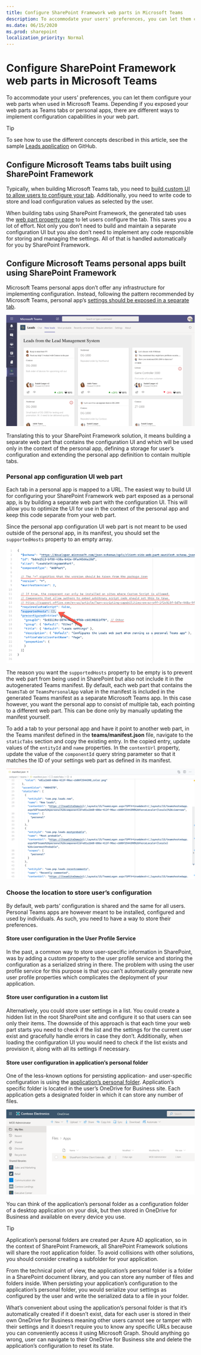 ```yaml
---
title: Configure SharePoint Framework web parts in Microsoft Teams
description: To accommodate your users' preferences, you can let them configure your web parts when used in Microsoft Teams.
ms.date: 06/15/2020
ms.prod: sharepoint
localization_priority: Normal
---
```


# Configure SharePoint Framework web parts in Microsoft Teams

To accommodate your users' preferences, you can let them configure your web parts when used in Microsoft Teams. Depending if you exposed your web parts as Teams tabs or personal apps, there are different ways to implement configuration capabilities in your web part.

> [!TIP]
> To see how to use the different concepts described in this article, see the sample [Leads application](https://github.com/pnp/sp-dev-solutions/tree/master/solutions/LeadsLOBSolution) on GitHub.

## Configure Microsoft Teams tabs built using SharePoint Framework

Typically, when building Microsoft Teams tab, you need to [build custom UI to allow users to configure your tab](https://docs.microsoft.com/microsoftteams/platform/tabs/how-to/create-tab-pages/configuration-page). Additionally, you need to write code to store and load configuration values as selected by the user.

When building tabs using SharePoint Framework, the generated tab uses the [web part property pane](web-parts/guidance/integrate-web-part-properties-with-sharepoint.md) to let users configure the tab. This saves you a lot of effort. Not only you don’t need to build and maintain a separate configuration UI but you also don’t need to implement any code responsible for storing and managing the settings. All of that is handled automatically for you by SharePoint Framework.

## Configure Microsoft Teams personal apps built using SharePoint Framework

Microsoft Teams personal apps don’t offer any infrastructure for implementing configuration. Instead, following the pattern recommended by Microsoft Teams, personal app’s [settings should be exposed in a separate tab](https://docs.microsoft.com/microsoftteams/platform/concepts/design/personal-apps).

![Personal app with multiple tabs including settings built using SharePoint Framework](../images/build-for-teams/build-for-teams-personal-app.png)

Translating this to your SharePoint Framework solution, it means building a separate web part that contains the configuration UI and which will be used only in the context of the personal app, defining a storage for user’s configuration and extending the personal app definition to contain multiple tabs.

### Personal app configuration UI web part

Each tab in a personal app is mapped to a URL. The easiest way to build UI for configuring your SharePoint Framework web part exposed as a personal app, is by building a separate web part with the configuration UI. This will allow you to optimize the UI for use in the context of the personal app and keep this code separate from your web part.

Since the personal app configuration UI web part is not meant to be used outside of the personal app, in its manifest, you should set the `supportedHosts` property to an empty array.

![The supportedHosts property of a SharePoint Framework web part used as a personal app configuration UI](../images/build-for-teams/build-for-teams-manifest-settings-webpart.png)

The reason you want the `supportedHosts` property to be empty is to prevent the web part from being used in SharePoint but also not include it in the autogenerated Teams manifest. By default, each web part that contains the `TeamsTab` or `TeamsPersonalApp` value in the manifest is included in the generated Teams manifest as a separate Microsoft Teams app. In this case however, you want the personal app to consist of multiple tab, each pointing to a different web part. This can be done only by manually updating the manifest yourself.

To add a tab to your personal app and have it point to another web part, in the Teams manifest defined in the **teams/manifest.json** file, navigate to the `staticTabs` section and copy the existing entry. In the copied entry, update values of the `entityId` and `name` properties. In the `contentUrl` property, update the value of the `componentId` query string parameter so that it matches the ID of your settings web part as defined in its manifest.

![Microsoft Teams app's manifest defining a personal app with multiple tabs pointing to SharePoint Framework web parts](../images/build-for-teams/build-for-teams-teams-manifest-personalapp-multipletabs.png)

### Choose the location to store user’s configuration

By default, web parts’ configuration is shared and the same for all users. Personal Teams apps are however meant to be installed, configured and used by individuals. As such, you need to have a way to store their preferences.

#### Store user configuration in the User Profile Service

In the past, a common way to store user-specific information in SharePoint, was by adding a custom property to the user profile service and storing the configuration as a serialized string in there. The problem with using the user profile service for this purpose is that you can’t automatically generate new user profile properties which complicates the deployment of your application.

#### Store user configuration in a custom list

Alternatively, you could store user settings in a list. You could create a hidden list in the root SharePoint site and configure it so that users can see only their items. The downside of this approach is that each time your web part starts you need to check if the list and the settings for the current user exist and gracefully handle errors in case they don’t. Additionally, when loading the configuration UI you would need to check if the list exists and provision it, along with all its settings if necessary.

#### Store user configuration in application’s personal folder

One of the less-known options for persisting application- and user-specific configuration is using the [application’s personal folder](https://docs.microsoft.com/graph/api/drive-get-specialfolder?view=graph-rest-1.0&tabs=http). Application’s specific folder is located in the user’s OneDrive for Business site. Each application gets a designated folder in which it can store any number of files.

![Application’s personal folder created for SharePoint Framework applications](../images/build-for-teams/build-for-teams-application-personal-folder.png)

You can think of the application’s personal folder as a configuration folder of a desktop application on your disk, but then stored in OneDrive for Business and available on every device you use.

> [!TIP]
> Application’s personal folders are created per Azure AD application, so in the context of SharePoint Framework, all SharePoint Framework solutions will share the root application folder. To avoid collisions with other solutions, you should consider creating a subfolder for your application.

From the technical point of view, the application’s personal folder is a folder in a SharePoint document library, and you can store any number of files and folders inside. When persisting your application’s configuration to the application’s personal folder, you would serialize your settings as configured by the user and write the serialized data to a file in your folder.

What’s convenient about using the application’s personal folder is that it’s automatically created if it doesn’t exist, data for each user is stored in their own OneDrive for Business meaning other users cannot see or tamper with their settings and it doesn’t require you to know any specific URLs because you can conveniently access it using Microsoft Graph. Should anything go wrong, user can navigate to their OneDrive for Business site and delete the application’s configuration to reset its state.

